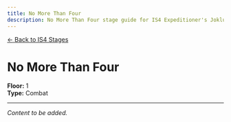 ```yaml
---
title: No More Than Four
description: No More Than Four stage guide for IS4 Expeditioner's Joklumarkar
---
```


<div class="back-button-container">
  <a href="/is4-expeditioners/stages/" class="back-button">
    <span class="back-arrow">←</span>
    <span class="back-text">Back to IS4 Stages</span>
  </a>
</div>

# No More Than Four

**Floor:** 1  
**Type:** Combat  

---

*Content to be added.*
